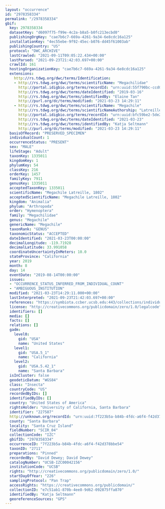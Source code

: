 ```yaml
---
layout: "occurrence"
id: "2978358334"
permalink: "/2978358334"
gbif:
  key: 2978358334
  datasetKey: "d6097f75-f99e-4c2a-b8a5-b0fc213ecbd0"
  publishingOrgKey: "cae7b6c7-669a-4261-9a34-6e8cdc16a125"
  installationKey: "4ec55ebe-9f92-45ec-b076-dd45f61003ab"
  publishingCountry: "US"
  protocol: "DWC_ARCHIVE"
  lastCrawled: "2021-09-11T09:05:22.434+00:00"
  lastParsed: "2021-09-23T21:42:03.697+00:00"
  crawlId: 161
  hostingOrganizationKey: "cae7b6c7-669a-4261-9a34-6e8cdc16a125"
  extensions:
    http://rs.tdwg.org/dwc/terms/Identification:
    - http://rs.tdwg.org/dwc/terms/scientificName: "Megachilidae"
      http://portal.idigbio.org/terms/recordId: "urn:uuid:55f790bc-ccd0-4d29-bb7a-7c72d40239be"
      http://rs.tdwg.org/dwc/terms/dateIdentified: "2019-03-16"
      http://rs.tdwg.org/dwc/terms/identifiedBy: "Elaine Tan"
      http://purl.org/dc/terms/modified: "2021-03-23 14:29:11"
    - http://rs.tdwg.org/dwc/terms/scientificName: "Megachile"
      http://rs.tdwg.org/dwc/terms/scientificNameAuthorship: "Latreille, 1802"
      http://portal.idigbio.org/terms/recordId: "urn:uuid:bfc59be2-5de2-4ce0-9c3b-8eb7368302ca"
      http://rs.tdwg.org/dwc/terms/dateIdentified: "2021-03-23"
      http://rs.tdwg.org/dwc/terms/identifiedBy: "Katja Seltmann"
      http://purl.org/dc/terms/modified: "2021-03-23 14:29:11"
  basisOfRecord: "PRESERVED_SPECIMEN"
  individualCount: 1
  occurrenceStatus: "PRESENT"
  sex: "MALE"
  lifeStage: "Adult"
  taxonKey: 1335011
  kingdomKey: 1
  phylumKey: 54
  classKey: 216
  orderKey: 1457
  familyKey: 7911
  genusKey: 1335011
  acceptedTaxonKey: 1335011
  scientificName: "Megachile Latreille, 1802"
  acceptedScientificName: "Megachile Latreille, 1802"
  kingdom: "Animalia"
  phylum: "Arthropoda"
  order: "Hymenoptera"
  family: "Megachilidae"
  genus: "Megachile"
  genericName: "Megachile"
  taxonRank: "GENUS"
  taxonomicStatus: "ACCEPTED"
  dateIdentified: "2021-03-23T00:00:00"
  decimalLongitude: -119.71928
  decimalLatitude: 33.991058
  coordinateUncertaintyInMeters: 10.0
  stateProvince: "California"
  year: 2019
  month: 8
  day: 14
  eventDate: "2019-08-14T00:00:00"
  issues:
  - "OCCURRENCE_STATUS_INFERRED_FROM_INDIVIDUAL_COUNT"
  - "AMBIGUOUS_INSTITUTION"
  modified: "2021-03-23T14:29:11.000+00:00"
  lastInterpreted: "2021-09-23T21:42:03.697+00:00"
  references: "https://symbiota.ccber.ucsb.edu:443/collections/individual/index.php?occid=227587"
  license: "http://creativecommons.org/publicdomain/zero/1.0/legalcode"
  identifiers: []
  media: []
  facts: []
  relations: []
  gadm:
    level0:
      gid: "USA"
      name: "United States"
    level1:
      gid: "USA.5_1"
      name: "California"
    level2:
      gid: "USA.5.42_1"
      name: "Santa Barbara"
  isInCluster: false
  geodeticDatum: "WGS84"
  class: "Insecta"
  countryCode: "US"
  recordedByIDs: []
  identifiedByIDs: []
  country: "United States of America"
  rightsHolder: "University of California, Santa Barbara"
  identifier: "227587"
  http://unknown.org/recordId: "urn:uuid:7f223b5a-b84b-4fdc-a6f4-f42d378bbe54"
  county: "Santa Barbara"
  locality: "Santa Cruz Island"
  fieldNumber: "SCIR_04"
  collectionCode: "IZC"
  gbifID: "2978358334"
  occurrenceID: "7f223b5a-b84b-4fdc-a6f4-f42d378bbe54"
  taxonID: "2711"
  preparations: "Pinned"
  recordedBy: "David Dewey; David Dewey"
  catalogNumber: "UCSB-IZC00042156"
  institutionCode: "UCSB"
  rights: "http://creativecommons.org/publicdomain/zero/1.0/"
  startDayOfYear: "226"
  samplingProtocol: "Pan Trap"
  accessRights: "https://creativecommons.org/publicdomain/"
  collectionID: "e7c51ab1-870b-4ee8-9d62-092875ffa870"
  identifiedBy: "Katja Seltmann"
  georeferenceSources: "GPS"
---
```

